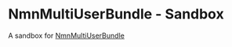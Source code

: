 NmnMultiUserBundle - Sandbox
=============

A sandbox for [NmnMultiUserBundle](https://github.com/netmeansnet/NmnMultiUserBundle)

